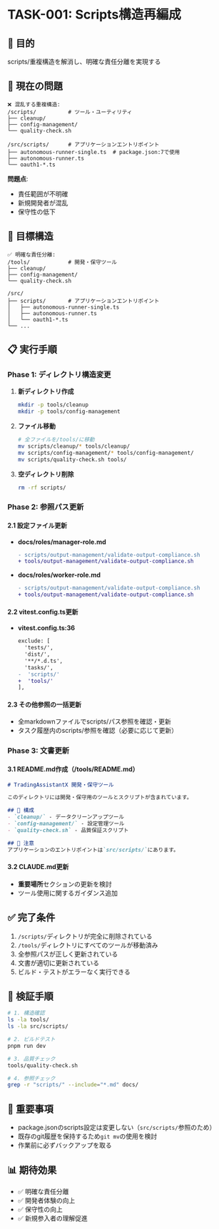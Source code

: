 # TASK-001: Scripts構造再編成

## 🎯 目的
scripts/重複構造を解消し、明確な責任分離を実現する

## 🚨 現在の問題
```
❌ 混乱する重複構造:
/scripts/          # ツール・ユーティリティ
├── cleanup/
├── config-management/
└── quality-check.sh

/src/scripts/      # アプリケーションエントリポイント
├── autonomous-runner-single.ts  # package.json:7で使用
├── autonomous-runner.ts
└── oauth1-*.ts
```

**問題点**:
- 責任範囲が不明確
- 新規開発者が混乱
- 保守性の低下

## 🎯 目標構造
```
✅ 明確な責任分離:
/tools/            # 開発・保守ツール
├── cleanup/
├── config-management/
└── quality-check.sh

/src/
├── scripts/       # アプリケーションエントリポイント
│   ├── autonomous-runner-single.ts
│   ├── autonomous-runner.ts
│   └── oauth1-*.ts
└── ...
```

## 📋 実行手順

### Phase 1: ディレクトリ構造変更
1. **新ディレクトリ作成**
   ```bash
   mkdir -p tools/cleanup
   mkdir -p tools/config-management
   ```

2. **ファイル移動**
   ```bash
   # 全ファイルを/tools/に移動
   mv scripts/cleanup/* tools/cleanup/
   mv scripts/config-management/* tools/config-management/
   mv scripts/quality-check.sh tools/
   ```

3. **空ディレクトリ削除**
   ```bash
   rm -rf scripts/
   ```

### Phase 2: 参照パス更新

#### 2.1 設定ファイル更新
- **docs/roles/manager-role.md**
  ```diff
  - scripts/output-management/validate-output-compliance.sh
  + tools/output-management/validate-output-compliance.sh
  ```

- **docs/roles/worker-role.md**
  ```diff  
  - scripts/output-management/validate-output-compliance.sh
  + tools/output-management/validate-output-compliance.sh
  ```

#### 2.2 vitest.config.ts更新
- **vitest.config.ts:36**
  ```diff
  exclude: [
    'tests/',
    'dist/', 
    '**/*.d.ts',
    'tasks/',
  -  'scripts/'
  +  'tools/'
  ],
  ```

#### 2.3 その他参照の一括更新
- 全markdownファイルでscripts/パス参照を確認・更新
- タスク履歴内のscripts/参照を確認（必要に応じて更新）

### Phase 3: 文書更新

#### 3.1 README.md作成（/tools/README.md）
```markdown
# TradingAssistantX 開発・保守ツール

このディレクトリには開発・保守用のツールとスクリプトが含まれています。

## 📁 構成
- `cleanup/` - データクリーンアップツール
- `config-management/` - 設定管理ツール  
- `quality-check.sh` - 品質保証スクリプト

## 🚫 注意
アプリケーションのエントリポイントは`src/scripts/`にあります。
```

#### 3.2 CLAUDE.md更新
- **重要場所**セクションの更新を検討
- ツール使用に関するガイダンス追加

## ✅ 完了条件
1. `/scripts/`ディレクトリが完全に削除されている
2. `/tools/`ディレクトリにすべてのツールが移動済み
3. 全参照パスが正しく更新されている
4. 文書が適切に更新されている
5. ビルド・テストがエラーなく実行できる

## 🧪 検証手順
```bash
# 1. 構造確認
ls -la tools/
ls -la src/scripts/

# 2. ビルドテスト
pnpm run dev

# 3. 品質チェック
tools/quality-check.sh

# 4. 参照チェック
grep -r "scripts/" --include="*.md" docs/
```

## 🚨 重要事項
- package.jsonのscripts設定は変更しない（`src/scripts/`参照のため）
- 既存のgit履歴を保持するため`git mv`の使用を検討
- 作業前に必ずバックアップを取る

## 📊 期待効果
- ✅ 明確な責任分離
- ✅ 開発者体験の向上  
- ✅ 保守性の向上
- ✅ 新規参入者の理解促進